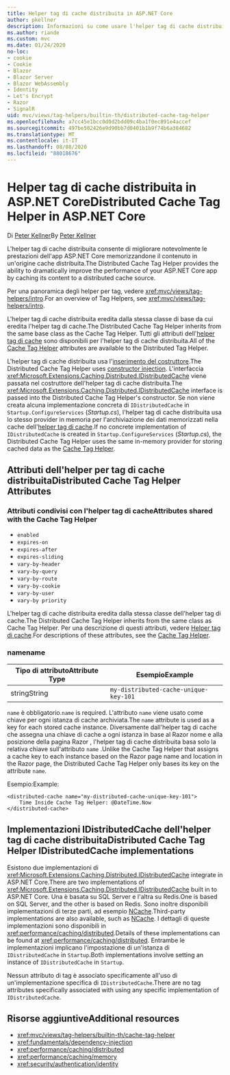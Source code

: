 ```yaml
---
title: Helper tag di cache distribuita in ASP.NET Core
author: pkellner
description: Informazioni su come usare l'helper tag di cache distribuita.
ms.author: riande
ms.custom: mvc
ms.date: 01/24/2020
no-loc:
- cookie
- Cookie
- Blazor
- Blazor Server
- Blazor WebAssembly
- Identity
- Let's Encrypt
- Razor
- SignalR
uid: mvc/views/tag-helpers/builtin-th/distributed-cache-tag-helper
ms.openlocfilehash: a7cc45e1bcc0d0d2bdd09c4ba1f0ec891e4accef
ms.sourcegitcommit: 497be502426e9d90bb7d0401b1b9f74b6a384682
ms.translationtype: MT
ms.contentlocale: it-IT
ms.lasthandoff: 08/08/2020
ms.locfileid: "88018676"
---
```

# <a name="distributed-cache-tag-helper-in-aspnet-core"></a><span data-ttu-id="6ecde-103">Helper tag di cache distribuita in ASP.NET Core</span><span class="sxs-lookup"><span data-stu-id="6ecde-103">Distributed Cache Tag Helper in ASP.NET Core</span></span>

<span data-ttu-id="6ecde-104">Di [Peter Kellner](https://peterkellner.net)</span><span class="sxs-lookup"><span data-stu-id="6ecde-104">By [Peter Kellner](https://peterkellner.net)</span></span>

<span data-ttu-id="6ecde-105">L'helper tag di cache distribuita consente di migliorare notevolmente le prestazioni dell'app ASP.NET Core memorizzandone il contenuto in un'origine cache distribuita.</span><span class="sxs-lookup"><span data-stu-id="6ecde-105">The Distributed Cache Tag Helper provides the ability to dramatically improve the performance of your ASP.NET Core app by caching its content to a distributed cache source.</span></span>

<span data-ttu-id="6ecde-106">Per una panoramica degli helper per tag, vedere <xref:mvc/views/tag-helpers/intro>.</span><span class="sxs-lookup"><span data-stu-id="6ecde-106">For an overview of Tag Helpers, see <xref:mvc/views/tag-helpers/intro>.</span></span>

<span data-ttu-id="6ecde-107">L'helper tag di cache distribuita eredita dalla stessa classe di base da cui eredita l'helper tag di cache.</span><span class="sxs-lookup"><span data-stu-id="6ecde-107">The Distributed Cache Tag Helper inherits from the same base class as the Cache Tag Helper.</span></span> <span data-ttu-id="6ecde-108">Tutti gli attributi dell'[helper tag di cache](xref:mvc/views/tag-helpers/builtin-th/cache-tag-helper) sono disponibili per l'helper tag di cache distribuita.</span><span class="sxs-lookup"><span data-stu-id="6ecde-108">All of the [Cache Tag Helper](xref:mvc/views/tag-helpers/builtin-th/cache-tag-helper) attributes are available to the Distributed Tag Helper.</span></span>

<span data-ttu-id="6ecde-109">L'helper tag di cache distribuita usa l'[inserimento del costruttore](xref:fundamentals/dependency-injection#constructor-injection-behavior).</span><span class="sxs-lookup"><span data-stu-id="6ecde-109">The Distributed Cache Tag Helper uses [constructor injection](xref:fundamentals/dependency-injection#constructor-injection-behavior).</span></span> <span data-ttu-id="6ecde-110">L'interfaccia <xref:Microsoft.Extensions.Caching.Distributed.IDistributedCache> viene passata nel costruttore dell'helper tag di cache distribuita.</span><span class="sxs-lookup"><span data-stu-id="6ecde-110">The <xref:Microsoft.Extensions.Caching.Distributed.IDistributedCache> interface is passed into the Distributed Cache Tag Helper's constructor.</span></span> <span data-ttu-id="6ecde-111">Se non viene creata alcuna implementazione concreta di `IDistributedCache` in `Startup.ConfigureServices` (*Startup.cs*), l'helper tag di cache distribuita usa lo stesso provider in memoria per l'archiviazione dei dati memorizzati nella cache dell'[helper tag di cache](xref:mvc/views/tag-helpers/builtin-th/cache-tag-helper).</span><span class="sxs-lookup"><span data-stu-id="6ecde-111">If no concrete implementation of `IDistributedCache` is created in `Startup.ConfigureServices` (*Startup.cs*), the Distributed Cache Tag Helper uses the same in-memory provider for storing cached data as the [Cache Tag Helper](xref:mvc/views/tag-helpers/builtin-th/cache-tag-helper).</span></span>

## <a name="distributed-cache-tag-helper-attributes"></a><span data-ttu-id="6ecde-112">Attributi dell'helper per tag di cache distribuita</span><span class="sxs-lookup"><span data-stu-id="6ecde-112">Distributed Cache Tag Helper Attributes</span></span>

### <a name="attributes-shared-with-the-cache-tag-helper"></a><span data-ttu-id="6ecde-113">Attributi condivisi con l'helper tag di cache</span><span class="sxs-lookup"><span data-stu-id="6ecde-113">Attributes shared with the Cache Tag Helper</span></span>

* `enabled`
* `expires-on`
* `expires-after`
* `expires-sliding`
* `vary-by-header`
* `vary-by-query`
* `vary-by-route`
* `vary-by-cookie`
* `vary-by-user`
* `vary-by priority`

<span data-ttu-id="6ecde-114">L'helper tag di cache distribuita eredita dalla stessa classe dell'helper tag di cache.</span><span class="sxs-lookup"><span data-stu-id="6ecde-114">The Distributed Cache Tag Helper inherits from the same class as Cache Tag Helper.</span></span> <span data-ttu-id="6ecde-115">Per una descrizione di questi attributi, vedere [Helper tag di cache](xref:mvc/views/tag-helpers/builtin-th/cache-tag-helper).</span><span class="sxs-lookup"><span data-stu-id="6ecde-115">For descriptions of these attributes, see the [Cache Tag Helper](xref:mvc/views/tag-helpers/builtin-th/cache-tag-helper).</span></span>

### <a name="name"></a><span data-ttu-id="6ecde-116">name</span><span class="sxs-lookup"><span data-stu-id="6ecde-116">name</span></span>

| <span data-ttu-id="6ecde-117">Tipo di attributo</span><span class="sxs-lookup"><span data-stu-id="6ecde-117">Attribute Type</span></span> | <span data-ttu-id="6ecde-118">Esempio</span><span class="sxs-lookup"><span data-stu-id="6ecde-118">Example</span></span>                               |
| -------------- | ------------------------------------- |
| <span data-ttu-id="6ecde-119">string</span><span class="sxs-lookup"><span data-stu-id="6ecde-119">String</span></span>         | `my-distributed-cache-unique-key-101` |

<span data-ttu-id="6ecde-120">`name` è obbligatorio.</span><span class="sxs-lookup"><span data-stu-id="6ecde-120">`name` is required.</span></span> <span data-ttu-id="6ecde-121">L'attributo `name` viene usato come chiave per ogni istanza di cache archiviata.</span><span class="sxs-lookup"><span data-stu-id="6ecde-121">The `name` attribute is used as a key for each stored cache instance.</span></span> <span data-ttu-id="6ecde-122">Diversamente dall'helper tag di cache che assegna una chiave di cache a ogni istanza in base al Razor nome e alla posizione della pagina Razor , l'helper tag di cache distribuita basa solo la relativa chiave sull'attributo `name` .</span><span class="sxs-lookup"><span data-stu-id="6ecde-122">Unlike the Cache Tag Helper that assigns a cache key to each instance based on the Razor page name and location in the Razor page, the Distributed Cache Tag Helper only bases its key on the attribute `name`.</span></span>

<span data-ttu-id="6ecde-123">Esempio:</span><span class="sxs-lookup"><span data-stu-id="6ecde-123">Example:</span></span>

```cshtml
<distributed-cache name="my-distributed-cache-unique-key-101">
    Time Inside Cache Tag Helper: @DateTime.Now
</distributed-cache>
```

## <a name="distributed-cache-tag-helper-idistributedcache-implementations"></a><span data-ttu-id="6ecde-124">Implementazioni IDistributedCache dell'helper tag di cache distribuita</span><span class="sxs-lookup"><span data-stu-id="6ecde-124">Distributed Cache Tag Helper IDistributedCache implementations</span></span>

<span data-ttu-id="6ecde-125">Esistono due implementazioni di <xref:Microsoft.Extensions.Caching.Distributed.IDistributedCache> integrate in ASP.NET Core.</span><span class="sxs-lookup"><span data-stu-id="6ecde-125">There are two implementations of <xref:Microsoft.Extensions.Caching.Distributed.IDistributedCache> built in to ASP.NET Core.</span></span> <span data-ttu-id="6ecde-126">Una è basata su SQL Server e l'altra su Redis.</span><span class="sxs-lookup"><span data-stu-id="6ecde-126">One is based on SQL Server, and the other is based on Redis.</span></span> <span data-ttu-id="6ecde-127">Sono inoltre disponibili implementazioni di terze parti, ad esempio [NCache](http://www.alachisoft.com/ncache/aspnet-core-idistributedcache-ncache.html).</span><span class="sxs-lookup"><span data-stu-id="6ecde-127">Third-party implementations are also available, such as [NCache](http://www.alachisoft.com/ncache/aspnet-core-idistributedcache-ncache.html).</span></span> <span data-ttu-id="6ecde-128">I dettagli di queste implementazioni sono disponibili in <xref:performance/caching/distributed>.</span><span class="sxs-lookup"><span data-stu-id="6ecde-128">Details of these implementations can be found at <xref:performance/caching/distributed>.</span></span> <span data-ttu-id="6ecde-129">Entrambe le implementazioni implicano l'impostazione di un'istanza di `IDistributedCache` in `Startup`.</span><span class="sxs-lookup"><span data-stu-id="6ecde-129">Both implementations involve setting an instance of `IDistributedCache` in `Startup`.</span></span>

<span data-ttu-id="6ecde-130">Nessun attributo di tag è associato specificamente all'uso di un'implementazione specifica di `IDistributedCache`.</span><span class="sxs-lookup"><span data-stu-id="6ecde-130">There are no tag attributes specifically associated with using any specific implementation of `IDistributedCache`.</span></span>

## <a name="additional-resources"></a><span data-ttu-id="6ecde-131">Risorse aggiuntive</span><span class="sxs-lookup"><span data-stu-id="6ecde-131">Additional resources</span></span>

* <xref:mvc/views/tag-helpers/builtin-th/cache-tag-helper>
* <xref:fundamentals/dependency-injection>
* <xref:performance/caching/distributed>
* <xref:performance/caching/memory>
* <xref:security/authentication/identity>
